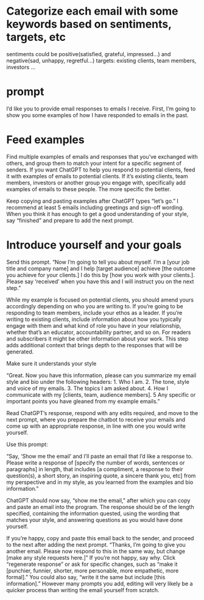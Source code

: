 # Categorize each email with some keywords based on sentiments, targets, etc

sentiments could be positive(satisfied, grateful, impressed...) and negative(sad, unhappy, regretful...)
targets: existing clients, team members, investors ...

# prompt

I’d like you to provide email responses to emails I receive.
First, I’m going to show you some examples of how I have responded to emails in the past.

# Feed examples

Find multiple examples of emails and responses that you’ve exchanged with others, and group them to match your intent for a specific segment of senders. If you want ChatGPT to help you respond to potential clients, feed it with examples of emails to potential clients. If it’s existing clients, team members, investors or another group you engage with, specifically add examples of emails to these people. The more specific the better.

Keep copying and pasting examples after ChatGPT types “let’s go.” I recommend at least 5 emails including greetings and sign-off wording. When you think it has enough to get a good understanding of your style, say “finished” and prepare to add the next prompt.

# Introduce yourself and your goals

Send this prompt. “Now I’m going to tell you about myself. I’m a [your job title and company name] and I help [target audience] achieve [the outcome you achieve for your clients.] I do this by [how you work with your clients.]. Please say ‘received’ when you have this and I will instruct you on the next step.”

While my example is focused on potential clients, you should amend yours accordingly depending on who you are writing to. If you’re going to be responding to team members, include your ethos as a leader. If you’re writing to existing clients, include information about how you typically engage with them and what kind of role you have in your relationship, whether that’s an educator, accountability partner, and so on. For readers and subscribers it might be other information about your work. This step adds additional context that brings depth to the responses that will be generated.

Make sure it understands your style

“Great. Now you have this information, please can you summarize my email style and bio under the following headers: 1. Who I am. 2. The tone, style and voice of my emails. 3. The topics I am asked about. 4. How I communicate with my [clients, team, audience members]. 5 Any specific or important points you have gleaned from my example emails.”

Read ChatGPT’s response, respond with any edits required, and move to the next prompt, where you prepare the chatbot to receive your emails and come up with an appropriate response, in line with one you would write yourself.

Use this prompt:

“Say, ‘Show me the email’ and I’ll paste an email that I’d like a response to. Please write a response of [specify the number of words, sentences or paragraphs] in length, that includes [a compliment, a response to their question(s), a short story, an inspiring quote, a sincere thank you, etc] from my perspective and in my style, as you learned from the examples and bio information.”

ChatGPT should now say, “show me the email,” after which you can copy and paste an email into the program. The response should be of the length specified, containing the information quested, using the wording that matches your style, and answering questions as you would have done yourself.

If you’re happy, copy and paste this email back to the sender, and proceed to the next after adding the next prompt. “Thanks, I’m going to give you another email. Please now respond to this in the same way, but change [make any style requests here.]” If you’re not happy, say why. Click “regenerate response” or ask for specific changes, such as “make it [punchier, funnier, shorter, more personable, more empathetic, more formal].” You could also say, “write it the same but include [this information].” However many prompts you add, editing will very likely be a quicker process than writing the email yourself from scratch.
